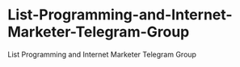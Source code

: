 # List-Programming-and-Internet-Marketer-Telegram-Group
List Programming and Internet Marketer Telegram Group

